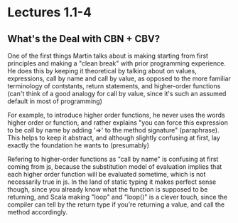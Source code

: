 # Lectures 1.1-4

## What's the Deal with CBN + CBV?

One of the first things Martin talks about is making starting from first principles and making a "clean break" with prior programming experience. He does this by keeping it theoretical by talking about on values, expressions, call by name and call by value, as opposed to the more familiar terminology of contstants, return statements, and higher-order functions (can't think of a good analogy for call by value, since it's such an assumed default in most of programming)

For example, to introduce higher order functions, he never uses the words higher order or function, and rather explains "you can force this expression to be call by name by adding '=>' to the method signature" (paraphrase). This helps to keep it abstract, and although slightly confusing at first, lay exactly the foundation he wants to (presumably)

Refering to higher-order functions as "call by name" is confusing at first coming from js, because the substitution model of evaluation implies that each higher order function will be evaluated sometime, which is not necessarily true in js. In the land of static typing it makes perfect sense though, since you already know what the function is supposed to be returning, and Scala making "loop" and "loop()" is a clever touch, since the compiler can tell by the return type if you're returning a value, and call the method accordingly. 
